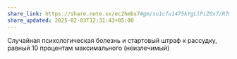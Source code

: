 ```yaml
---
share_link: https://share.note.sx/ec2hmbx7#gm/su1cfu1475kYgLlPiZOx7/R7m8lv9UhrNHS4b6b0
share_updated: 2025-02-03T12:31:43+05:00
---
```

Случайная психологическая болезнь и стартовый штраф к рассудку, равный 10 процентам максимального (неизлечимый)